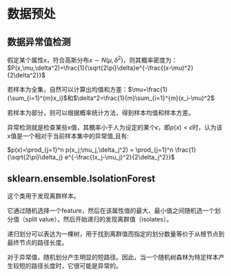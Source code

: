 # 数据预处

## 数据异常值检测

假定某个属性x，符合高斯分布$x \sim N(\mu, \delta^2)$，则其概率密度为：$P(x,\mu,\delta^2)=\frac{1}{\sqrt{2\pi}\delta}e^{-\frac{(x-\mu)^2}{2\delta^2}}$

若样本为全集，自然可以计算出均值和方差：$\mu=\frac{1}{\sum_{i=1}^{m}x_i}$和$\delta^2=\frac{1}{m}\sum_{i=1}^{m}(x_i-\mu)^2$

若样本为部分，则可以根据概率统计方法，得到样本均值和样本方差。

异常检测就是检查某些x值，其概率小于人为设定的某个$\epsilon$，即$p(x)<\epsilon$时，认为该x值是一个相对于当前样本集中的异常值,且有:

$p(x)=\prod_{j=1}^n p(x_j;\mu_j,\delta_j^2) = \prod_{j=1}^n \frac{1}{\sqrt{2\pi}\delta_j} e^{-\frac{(x_j-\mu_j)^2}{2\delta_j^2}}$

## sklearn.ensemble.IsolationForest

这个类用于发现离群样本。

它通过随机选择一个feature，然后在该属性值的最大、最小值之间随机选一个划分值（split value），然后开始递归的发现离群值（isolates）。

递归划分可以表达为一棵树，用于找到离群值而指定的划分数量等价于从根节点到最终节点的路径长度。

对于异常值，随机划分产生明显的短路径。因此，当一个随机树森林为特定样本产生较短的路径长度时，它很可能是异常的。


